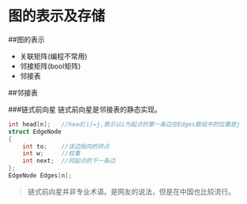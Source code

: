 图的表示及存储
==============
##图的表示
- 关联矩阵(编程不常用)
- 邻接矩阵(bool矩阵)
- 邻接表

##邻接表

###链式前向星
链式前向星是邻接表的静态实现。
```cpp
int head[n];   //head[i]=j,表示以i为起点的第一条边在Edges数组中的位置是j
struct EdgeNode
{
    int to;    //该边指向的终点
    int w;     //权重
    int next;  //同起点的下一条边
};
EdgeNode Edges[n];
```

>链式前向星并非专业术语。是网友的说法，但是在中国也比较流行。
